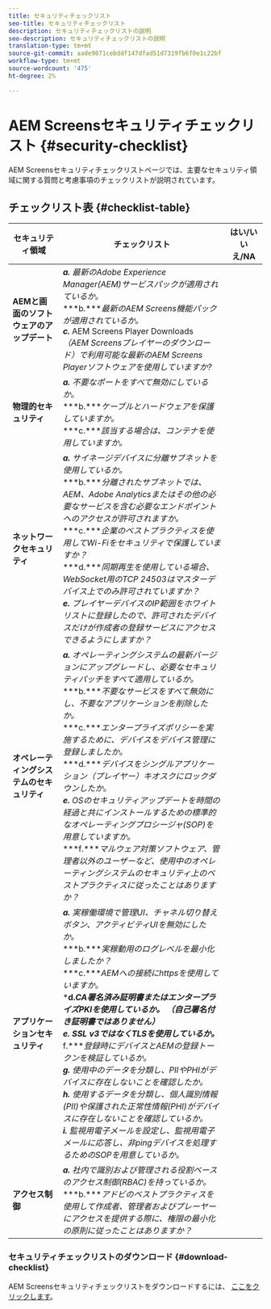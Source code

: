 ```yaml
---
title: セキュリティチェックリスト
seo-title: セキュリティチェックリスト
description: セキュリティチェックリストの説明
seo-description: セキュリティチェックリストの説明
translation-type: tm+mt
source-git-commit: aade9071cebddf147dfad51d7319fb6f0e1c22bf
workflow-type: tm+mt
source-wordcount: '475'
ht-degree: 2%

---
```



# AEM Screensセキュリティチェックリスト  {#security-checklist}

AEM Screensセキュリティチェックリストページでは、主要なセキュリティ領域に関する質問と考慮事項のチェックリストが説明されています。

## チェックリスト表 {#checklist-table}

| **セキュリティ領域** | **チェックリスト** | **はい/いいえ/NA** |
|---|---|---|
| **AEMと画面のソフトウェアのアップデート** | ***a.*** *最新のAdobe Experience Manager(AEM)サービスパックが適用されているか。* <br>***b.****最新のAEM Screens機能パックが適用されているか。*<br>***c.*** AEM Screens Player Downloads *（AEM Screensプレイヤーのダウンロード）で利用可能な最新のAEM Screens Playerソフトウェアを使用していますか[](https://download.macromedia.com/screens/)?* |
| **物理的セキュリティ** | ***a.*** *不要なポートをすべて無効にしているか。* <br>***b.****ケーブルとハードウェアを保護していますか。*<br>***c.****該当する場合は、コンテナを使用していますか。* |
| **ネットワークセキュリティ** | ***a.*** *サイネージデバイスに分離サブネットを使用しているか。* <br>***b.****分離されたサブネットでは、AEM、Adobe Analyticsまたはその他の必要なサービスを含む必要なエンドポイントへのアクセスが許可されますか。*<br>***c.****企業のベストプラクティスを使用してWi-Fiをセキュリティで保護していますか？* <br>***d.****同期再生を使用している場合、WebSocket用のTCP 24503はマスターデバイス上でのみ許可されていますか？*<br>***e.*** *プレイヤーデバイスのIP範囲をホワイトリストに登録したので、許可されたデバイスだけが作成者の登録サービスにアクセスできるようにしますか？* |
| **オペレーティングシステムのセキュリティ** | ***a.*** *オペレーティングシステムの最新バージョンにアップグレードし、必要なセキュリティパッチをすべて適用しているか。* <br>***b.****不要なサービスをすべて無効にし、不要なアプリケーションを削除したか。*<br>***c.****エンタープライズポリシーを実施するために、デバイスをデバイス管理に登録しましたか。* <br>***d.****デバイスをシングルアプリケーション（プレイヤー）キオスクにロックダウンしたか。*<br>***e.*** *OSのセキュリティアップデートを時間の経過と共にインストールするための標準的なオペレーティングプロシージャ(SOP)を用意していますか。*<br>***f.****マルウェア対策ソフトウェア、管理者以外のユーザーなど、使用中のオペレーティングシステムのセキュリティ上のベストプラクティスに従ったことはありますか？* |
| **アプリケーションセキュリティ** | ***a.*** *実稼働環境で管理UI、チャネル切り替えボタン、アクティビティUIを無効にしたか。* <br>***b.****実稼動用のログレベルを最小化しましたか？*<br>***c.****AEMへの接続にhttpsを使用していますか。* <br>***d.****CA署名済み証明書またはエンタープライズPKIを使用しているか。 （自己署名付き証明書ではありません）*<br>***e.**** SSL v3ではなくTLSを使用しているか。*<br>*** f.****登録時にデバイスとAEMの登録トークンを検証しているか。*<br> ***g.*** *使用中のデータを分類し、PIIやPHIがデバイスに存在しないことを確認したか。*<br> ***h.*** *使用するデータを分類し、個人識別情報(PII)や保護された正常性情報(PHI)がデバイスに存在しないことを確認しているか。*<br> ***i.*** *監視用電子メールを設定し、監視用電子メールに応答し、非pingデバイスを処理するためのSOPを用意しているか。* |
| **アクセス制御** | ***a.*** *社内で識別および管理される役割ベースのアクセス制御(RBAC)を持っているか。* <br>***b.****アドビのベストプラクティスを使用して作成者、管理者およびプレーヤーにアクセスを提供する際に、権限の最小化の原則に従ったことはありますか？* |

### セキュリティチェックリストのダウンロード {#download-checklist}

AEM Screensセキュリティチェックリストをダウンロードするには、 [ここをクリックします](/help/user-guide/assets/Screens-Security-Checklist.pdf)。




